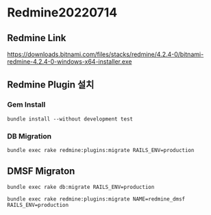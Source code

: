 # Redmine20220714

## Redmine Link

https://downloads.bitnami.com/files/stacks/redmine/4.2.4-0/bitnami-redmine-4.2.4-0-windows-x64-installer.exe

## Redmine Plugin 설치

### Gem Install
```
bundle install --without development test
```


### DB Migration
```
bundle exec rake redmine:plugins:migrate RAILS_ENV=production
```


## DMSF Migraton
```
bundle exec rake db:migrate RAILS_ENV=production
```

```
bundle exec rake redmine:plugins:migrate NAME=redmine_dmsf RAILS_ENV=production
```
